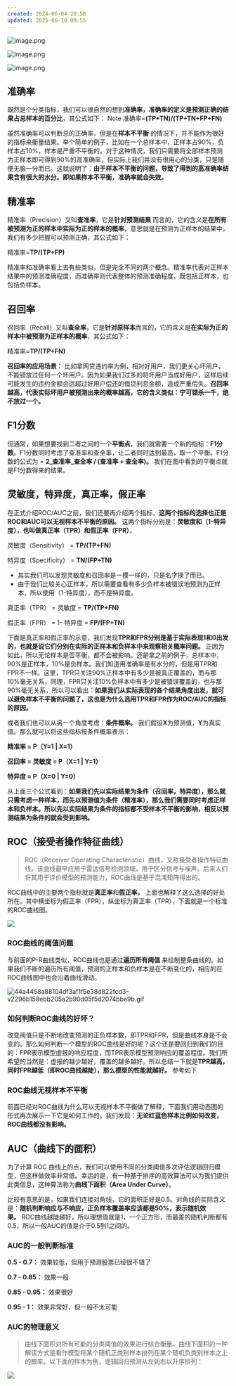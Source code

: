 ```yaml
---
created: 2024-06-04 20:58
updated: 2025-06-10 09:55
---
```



![image.png](https://picbed.guoyingwei.top/2024/08/202408102134544.png)

![image.png](https://picbed.guoyingwei.top/2024/08/202408102134723.png)

![image.png](https://picbed.guoyingwei.top/2024/08/202408102134742.png)




## 准确率
既然是个分类指标，我们可以很自然的想到**准确率，**准确率的定义是**预测正确的结果占总样本的百分比**，其公式如下：
Note
准确率=**(TP+TN)/(TP+TN+FP+FN)**

虽然准确率可以判断总的正确率，但是在**样本不平衡** 的情况下，并不能作为很好的指标来衡量结果。举个简单的例子，比如在一个总样本中，正样本占90%，负样本占10%，样本是严重不平衡的。对于这种情况，我们只需要将全部样本预测为正样本即可得到90%的高准确率，但实际上我们并没有很用心的分类，只是随便无脑一分而已。这就说明了：**由于样本不平衡的问题，导致了得到的高准确率结果含有很大的水分。即如果样本不平衡，准确率就会失效。**


## 精准率

精准率（Precision）又叫**查准率**，它是**针对预测结果** 而言的，它的含义是**在所有被预测为正的样本中实际为正的样本的概率**，意思就是在预测为正样本的结果中，我们有多少把握可以预测正确，其公式如下：

精准率=**TP/(TP+FP)**

精准率和准确率看上去有些类似，但是完全不同的两个概念。精准率代表对正样本结果中的预测准确程度，而准确率则代表整体的预测准确程度，既包括正样本，也包括负样本。

## 召回率

召回率（Recall）又叫**查全率**，它是**针对原样本**而言的，它的含义是**在实际为正的样本中被预测为正样本的概率**，其公式如下：

精准率=**TP/(TP+FN)**

**召回率的应用场景：** 比如拿网贷违约率为例，相对好用户，我们更关心坏用户，不能错放过任何一个坏用户。因为如果我们过多的将坏用户当成好用户，这样后续可能发生的违约金额会远超过好用户偿还的借贷利息金额，造成严重偿失。**召回率越高，代表实际坏用户被预测出来的概率越高，它的含义类似：宁可错杀一千，绝不放过一个。**


## F1分数

但通常，如果想要找到二者之间的一个**平衡点**，我们就需要一个新的指标：**F1分数**。F1分数同时考虑了查准率和查全率，让二者同时达到最高，取一个平衡。F1分数的公式为 = **2_查准率_查全率 / (查准率 + 查全率)。** 我们在图中看到的平衡点就是F1分数得来的结果。


## **灵敏度，特异度，真正率，假正率**

在正式介绍ROC/AUC之前，我们还要再介绍两个指标，**这两个指标的选择也正是ROC和AUC可以无视样本不平衡的原因。** 这两个指标分别是：**灵敏度和（1-特异度），也叫做真正率（TPR）和假正率（FPR）**。

灵敏度（Sensitivity） = **TP/(TP+FN)**

特异度（Specificity） = **TN/(FP+TN)**

- 其实我们可以发现灵敏度和召回率是一模一样的，只是名字换了而已。
- 由于我们比较关心正样本，所以需要查看有多少负样本被错误地预测为正样本，所以使用（1-特异度），而不是特异度。

真正率（TPR） = 灵敏度 = **TP/(TP+FN)**

假正率（FPR） = 1- 特异度 = **FP/(FP+TN)**

下面是真正率和假正率的示意，我们发现**TPR和FPR分别是基于实际表现1和0出发的，也就是说它们分别在实际的正样本和负样本中来观察相关概率问题。** 正因为如此，所以无论样本是否平衡，都不会被影响。还是拿之前的例子，总样本中，90%是正样本，10%是负样本。我们知道用准确率是有水分的，但是用TPR和FPR不一样。这里，TPR只关注90%正样本中有多少是被真正覆盖的，而与那10%毫无关系，同理，FPR只关注10%负样本中有多少是被错误覆盖的，也与那90%毫无关系，所以可以看出：**如果我们从实际表现的各个结果角度出发，就可以避免样本不平衡的问题了，这也是为什么选用TPR和FPR作为ROC/AUC的指标的原因。**

或者我们也可以从另一个角度考虑：**条件概率。** 我们假设**X**为预测值，**Y**为真实值。那么就可以将这些指标按条件概率表示：

**精准率 = P（Y=1 | X=1）**

**召回率 = 灵敏度 = P（X=1 | Y=1）**

**特异度 = P（X=0 | Y=0）**

从上面三个公式看到：**如果我们先以实际结果为条件（召回率，特异度），那么就只需考虑一种样本，而先以预测值为条件（精准率），那么我们需要同时考虑正样本和负样本。所以先以实际结果为条件的指标都不受样本不平衡的影响，相反以预测结果为条件的就会受到影响。**

## **ROC（接受者操作特征曲线）**

> ROC（Receiver Operating Characteristic）曲线，又称接受者操作特征曲线。该曲线最早应用于雷达信号检测领域，用于区分信号与噪声。后来人们将其用于评价模型的预测能力，ROC曲线是基于混淆矩阵得出的。

ROC曲线中的主要两个指标就是**真正率**和**假正率，** 上面也解释了这么选择的好处所在。其中横坐标为假正率（FPR），纵坐标为真正率（TPR），下面就是一个标准的ROC曲线图。

![](https://img.6aiq.com/e/da2338e6537043aebce95d5e0e395164.jpeg)

### **ROC曲线的阈值问题**

与前面的P-R曲线类似，ROC曲线也是通过**遍历所有阈值** 来绘制整条曲线的。如果我们不断的遍历所有阈值，预测的正样本和负样本是在不断变化的，相应的在ROC曲线图中也会沿着曲线滑动。

![44a4458a88104df3af1f5e38d822fcd3-v2296b158ebb205a2b90d05f5d2074bbe9b.gif](https://img.6aiq.com/file/2019/2/44a4458a88104df3af1f5e38d822fcd3-v2296b158ebb205a2b90d05f5d2074bbe9b.gif)

### **如何判断ROC曲线的好坏？**

改变阈值只是不断地改变预测的正负样本数，即TPR和FPR，但是曲线本身是不会变的。那么如何判断一个模型的ROC曲线是好的呢？这个还是要回归到我们的目的：FPR表示模型虚报的响应程度，而TPR表示模型预测响应的覆盖程度。我们所希望的当然是：虚报的越少越好，覆盖的越多越好。所以总结一下就是**TPR越高，同时FPR越低（即ROC曲线越陡），那么模型的性能就越好。** 参考如下

### **ROC曲线无视样本不平衡**

前面已经对ROC曲线为什么可以无视样本不平衡做了解释，下面我们用动态图的形式再次展示一下它是如何工作的。我们发现：**无论红蓝色样本比例如何改变，ROC曲线都没有影响。**

## AUC（曲线下的面积）

为了计算 ROC 曲线上的点，我们可以使用不同的分类阈值多次评估逻辑回归模型，但这样做效率非常低。幸运的是，有一种基于排序的高效算法可以为我们提供此类信息，这种算法称为**曲线下面积（Area Under Curve）**。

比较有意思的是，如果我们连接对角线，它的面积正好是0.5。对角线的实际含义是：**随机判断响应与不响应，正负样本覆盖率应该都是50%，表示随机效果。** ROC曲线越陡越好，所以理想值就是1，一个正方形，而最差的随机判断都有0.5，所以一般AUC的值是介于0.5到1之间的。

### **AUC的一般判断标准**

**0.5 - 0.7：** 效果较低，但用于预测股票已经很不错了

**0.7 - 0.85：** 效果一般

**0.85 - 0.95：** 效果很好

**0.95 - 1：** 效果非常好，但一般不太可能

### **AUC的物理意义**

> 曲线下面积对所有可能的分类阈值的效果进行综合衡量。曲线下面积的一种解读方式是看作模型将某个随机正类别样本排列在某个随机负类别样本之上的概率。以下面的样本为例，逻辑回归预测从左到右以升序排列：

![](https://img.6aiq.com/e/90b76e111ab341af885ffa2be24b9ff5.jpeg)
